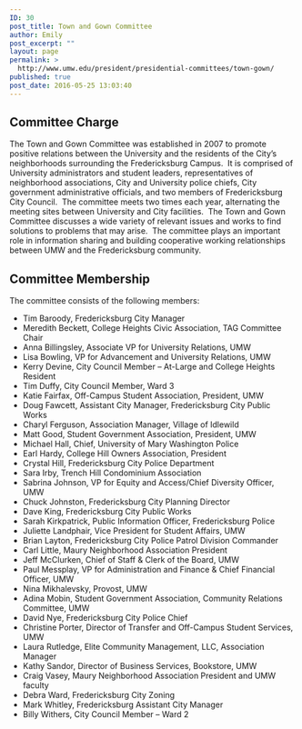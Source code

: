 ```yaml
---
ID: 30
post_title: Town and Gown Committee
author: Emily
post_excerpt: ""
layout: page
permalink: >
  http://www.umw.edu/president/presidential-committees/town-gown/
published: true
post_date: 2016-05-25 13:03:40
---
```

<h2>Committee Charge</h2>
The Town and Gown Committee was established in 2007 to promote positive relations between the University and the residents of the City’s neighborhoods surrounding the Fredericksburg Campus.  It is comprised of University administrators and student leaders, representatives of neighborhood associations, City and University police chiefs, City government administrative officials, and two members of Fredericksburg City Council.  The committee meets two times each year, alternating the meeting sites between University and City facilities.  The Town and Gown Committee discusses a wide variety of relevant issues and works to find solutions to problems that may arise.  The committee plays an important role in information sharing and building cooperative working relationships between UMW and the Fredericksburg community.
<h2>Committee Membership</h2>
The committee consists of the following members:
<ul>
 	<li>Tim Baroody, Fredericksburg City Manager</li>
 	<li>Meredith Beckett, College Heights Civic Association, TAG Committee Chair</li>
 	<li>Anna Billingsley, Associate VP for University Relations, UMW</li>
 	<li>Lisa Bowling, VP for Advancement and University Relations, UMW</li>
 	<li>Kerry Devine, City Council Member – At-Large and College Heights Resident</li>
 	<li>Tim Duffy, City Council Member, Ward 3</li>
 	<li>Katie Fairfax, Off-Campus Student Association, President, UMW</li>
 	<li>Doug Fawcett, Assistant City Manager, Fredericksburg City Public Works</li>
 	<li>Charyl Ferguson, Association Manager, Village of Idlewild</li>
 	<li>Matt Good, Student Government Association, President, UMW</li>
 	<li>Michael Hall, Chief, University of Mary Washington Police</li>
 	<li>Earl Hardy, College Hill Owners Association, President</li>
 	<li>Crystal Hill, Fredericksburg City Police Department</li>
 	<li>Sara Irby, Trench Hill Condominium Association</li>
 	<li>Sabrina Johnson, VP for Equity and Access/Chief Diversity Officer, UMW</li>
 	<li>Chuck Johnston, Fredericksburg City Planning Director</li>
 	<li>Dave King, Fredericksburg City Public Works</li>
 	<li>Sarah Kirkpatrick, Public Information Officer, Fredericksburg Police</li>
 	<li>Juliette Landphair, Vice President for Student Affairs, UMW</li>
 	<li>Brian Layton, Fredericksburg City Police Patrol Division Commander</li>
 	<li>Carl Little, Maury Neighborhood Association President</li>
 	<li>Jeff McClurken, Chief of Staff &amp; Clerk of the Board, UMW</li>
 	<li>Paul Messplay, VP for Administration and Finance &amp; Chief Financial Officer, UMW</li>
 	<li>Nina Mikhalevsky, Provost, UMW</li>
 	<li>Adina Mobin, Student Government Association, Community Relations Committee, UMW</li>
 	<li>David Nye, Fredericksburg City Police Chief</li>
 	<li>Christine Porter, Director of Transfer and Off-Campus Student Services, UMW</li>
 	<li>Laura Rutledge, Elite Community Management, LLC, Association Manager</li>
 	<li>Kathy Sandor, Director of Business Services, Bookstore, UMW</li>
 	<li>Craig Vasey, Maury Neighborhood Association President and UMW faculty</li>
 	<li>Debra Ward, Fredericksburg City Zoning</li>
 	<li>Mark Whitley, Fredericksburg Assistant City Manager</li>
 	<li>Billy Withers, City Council Member – Ward 2</li>
</ul>